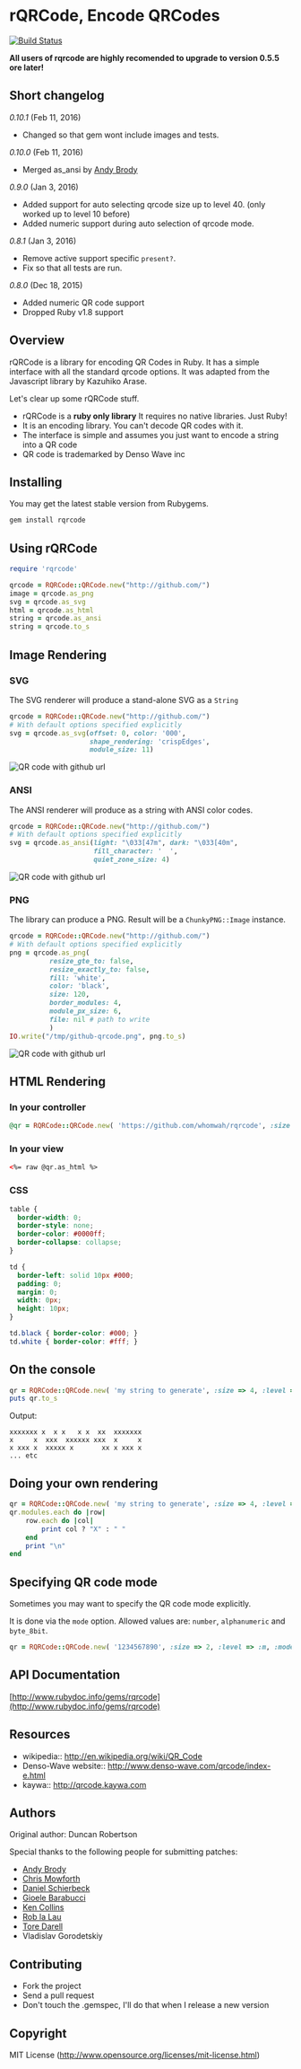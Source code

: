 # rQRCode, Encode QRCodes 

[![Build Status](https://travis-ci.org/whomwah/rqrcode.svg?branch=master)](https://travis-ci.org/whomwah/rqrcode)

**All users of rqrcode are highly recomended to upgrade to version 0.5.5 ore later!**

## Short changelog

*0.10.1* (Feb 11, 2016)

- Changed so that gem wont include images and tests.

*0.10.0* (Feb 11, 2016)

- Merged as_ansi by [Andy Brody](https://github.com/ab)

*0.9.0* (Jan 3, 2016)

- Added support for auto selecting qrcode size up to level 40. (only worked up to level 10 before)
- Added numeric support during auto selection of qrcode mode.

*0.8.1* (Jan 3, 2016)

- Remove active support specific `present?`.
- Fix so that all tests are run.

*0.8.0* (Dec 18, 2015)

- Added numeric QR code support
- Dropped Ruby v1.8 support

## Overview

rQRCode is a library for encoding QR Codes in Ruby. It has a simple interface with all the standard qrcode options. It was adapted from the Javascript library by Kazuhiko Arase.

Let's clear up some rQRCode stuff.

* rQRCode is a __ruby only library__ It requires no native libraries. Just Ruby!
* It is an encoding library. You can't decode QR codes with it.
* The interface is simple and assumes you just want to encode a string into a QR code
* QR code is trademarked by Denso Wave inc

## Installing

You may get the latest stable version from Rubygems.

```ruby
gem install rqrcode
```

## Using rQRCode

```ruby
require 'rqrcode'

qrcode = RQRCode::QRCode.new("http://github.com/")
image = qrcode.as_png
svg = qrcode.as_svg
html = qrcode.as_html
string = qrcode.as_ansi
string = qrcode.to_s
```

## Image Rendering
### SVG

The SVG renderer will produce a stand-alone SVG as a `String`

```ruby
qrcode = RQRCode::QRCode.new("http://github.com/")
# With default options specified explicitly
svg = qrcode.as_svg(offset: 0, color: '000', 
                    shape_rendering: 'crispEdges', 
                    module_size: 11)
```

![QR code with github url](./images/github-qrcode.svg)

### ANSI

The ANSI renderer will produce as a string with ANSI color codes.

```ruby
qrcode = RQRCode::QRCode.new("http://github.com/")
# With default options specified explicitly
svg = qrcode.as_ansi(light: "\033[47m", dark: "\033[40m",
                     fill_character: '  ',
                     quiet_zone_size: 4)
```

![QR code with github url](./images/ansi-screen-shot.png)

### PNG

The library can produce a PNG. Result will be a `ChunkyPNG::Image` instance.

```ruby
qrcode = RQRCode::QRCode.new("http://github.com/")
# With default options specified explicitly
png = qrcode.as_png(
          resize_gte_to: false,
          resize_exactly_to: false,
          fill: 'white',
          color: 'black',
          size: 120,
          border_modules: 4,
          module_px_size: 6,
          file: nil # path to write
          )
IO.write("/tmp/github-qrcode.png", png.to_s)
```

![QR code with github url](./images/github-qrcode.png)

## HTML Rendering
### In your controller
```ruby
@qr = RQRCode::QRCode.new( 'https://github.com/whomwah/rqrcode', :size => 4, :level => :h )
```

### In your view
```html
<%= raw @qr.as_html %>
```

### CSS
```css
table {
  border-width: 0;
  border-style: none;
  border-color: #0000ff;
  border-collapse: collapse;
}

td {
  border-left: solid 10px #000;
  padding: 0; 
  margin: 0; 
  width: 0px; 
  height: 10px; 
}

td.black { border-color: #000; }
td.white { border-color: #fff; }
```
    
## On the console

```ruby
qr = RQRCode::QRCode.new( 'my string to generate', :size => 4, :level => :h )
puts qr.to_s
```

Output:

```
xxxxxxx x  x x   x x  xx  xxxxxxx
x     x  xxx  xxxxxx xxx  x     x
x xxx x  xxxxx x       xx x xxx x
... etc 
```

## Doing your own rendering
```ruby
qr = RQRCode::QRCode.new( 'my string to generate', :size => 4, :level => :h )
qr.modules.each do |row|
    row.each do |col| 
        print col ? "X" : " "
    end
    print "\n"
end
```

## Specifying QR code mode

Sometimes you may want to specify the QR code mode explicitly. 

It is done via the `mode` option. Allowed values are: `number`, `alphanumeric` and `byte_8bit`.

```ruby
qr = RQRCode::QRCode.new( '1234567890', :size => 2, :level => :m, :mode => :number )
```


## API Documentation

[http://www.rubydoc.info/gems/rqrcode](http://www.rubydoc.info/gems/rqrcode)

## Resources

* wikipedia:: http://en.wikipedia.org/wiki/QR_Code
* Denso-Wave website:: http://www.denso-wave.com/qrcode/index-e.html
* kaywa:: http://qrcode.kaywa.com

## Authors

Original author: Duncan Robertson

Special thanks to the following people for submitting patches:

* [Andy Brody](https://github.com/ab)
* [Chris Mowforth](http://blog.99th.st)
* [Daniel Schierbeck](https://github.com/dasch)
* [Gioele Barabucci](https://github.com/gioele)
* [Ken Collins](https://github.com/metaskills)
* [Rob la Lau](https://github.com/ohreally)
* [Tore Darell](http://tore.darell.no)
* Vladislav Gorodetskiy

## Contributing
* Fork the project
* Send a pull request
* Don't touch the .gemspec, I'll do that when I release a new version

## Copyright

MIT License (http://www.opensource.org/licenses/mit-license.html)
